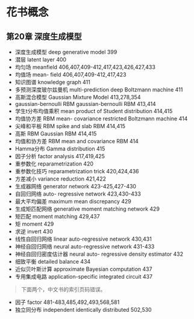 # 花书概念

## 第20章 深度生成模型

- 深度生成模型 deep generative model 399
- 潜层 latent layer 400
- 均匀场 meanfield 406,407,409-412,417,423,426,427,433
- 均值场 mean- field 406,407,409-412,417,423
- 知识图谱 knowledge graph 411
- 多预测深度玻尔兹曼机 multi-prediction deep Boltzmann machine 411
- 高斯混合模型 Gaussian Mixture Model 413,278,354
- gaussian-bernoulli RBM gaussian-bernoulli RBM 413,414
- 学生t分布均值乘积 mean product of Student distribution 414,415
- 均值协方差 RBM mean- covariance restricted Boltzmann machine 414
- 尖峰和平板 RBM spike and slab RBM 414,415
- 高斯 RBM Gaussian RBM 414,415
- 均值和协方差 RBM mean and covariance RBM 414
- Hamma分布 Gamma distribution 415
- 因子分析 factor analysis 417,419,425
- 重参数化 reparametrization 420
- 重参数化技巧 reparametrization trick 420,424,436
- 方差减小 variance reduction 421,422
- 生成器网络 generator network 423-425,427-430
- 自回归网络 auto- regressive network 423,430-433
- 最大平均偏差 maximum mean discrepancy 429
- 生成矩匹配网络 generative moment matching network 429
- 矩匹配 moment matching 429,437
- 矩 moment 429
- 求逆 invert 430
- 线性自回归网络 linear auto-regressive network 430,431
- 神经自回归网络 neural auto-regressive network 431-433
- 神经自回归密度估计器 neural auto- regressive density estimator 432
- 细致平衡 detailed balance 434
- 近似贝叶斯计算 approximate Bayesian computation 437
- 专用集成电路 application-specific integrated circuit 437

> 下面两个，中文书的索引页码错误。

- 因子 factor 481-483,485,492,493,568,581
- 独立同分布 independent identically distributed 502,530
